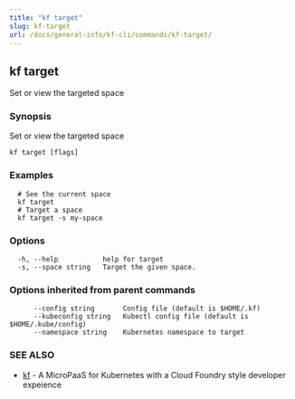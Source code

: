 ```yaml
---
title: "kf target"
slug: kf-target
url: /docs/general-info/kf-cli/commands/kf-target/
---
```

## kf target

Set or view the targeted space

### Synopsis

Set or view the targeted space

```
kf target [flags]
```

### Examples

```
  # See the current space
  kf target
  # Target a space
  kf target -s my-space
```

### Options

```
  -h, --help           help for target
  -s, --space string   Target the given space.
```

### Options inherited from parent commands

```
      --config string       Config file (default is $HOME/.kf)
      --kubeconfig string   Kubectl config file (default is $HOME/.kube/config)
      --namespace string    Kubernetes namespace to target
```

### SEE ALSO

* [kf](/docs/general-info/kf-cli/commands/kf/)	 - A MicroPaaS for Kubernetes with a Cloud Foundry style developer expeience

